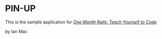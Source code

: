 # PIN-UP

This is the sample application for
[*One Month Rails: Teach Yourself to Code*](http://onemonthrails.com)

by Ian Mac